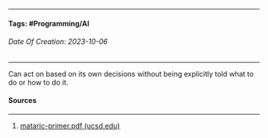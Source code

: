 __________________________________________________________________________
#### **Tags:** #Programming/AI
###### *Date Of Creation: 2023-10-06*
__________________________________________________________________________

Can act on based on its own decisions without being explicitly told what to do or how to do it.
#### Sources
__________________________________________________________________________
1. [mataric-primer.pdf (ucsd.edu)](https://pages.ucsd.edu/~ehutchins/cogs8/mataric-primer.pdf)